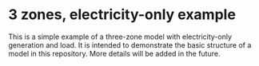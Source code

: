 # 3 zones, electricity-only example

This is a simple example of a three-zone model with electricity-only generation and load. It is intended to demonstrate the basic structure of a model in this repository. More details will be added in the future.